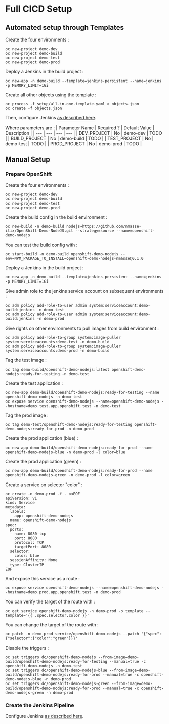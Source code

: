 # Full CICD Setup

## Automated setup through Templates

Create the four environments :
```
oc new-project demo-dev
oc new-project demo-build
oc new-project demo-test
oc new-project demo-prod
```

Deploy a Jenkins in the build project :
```
oc new-app -n demo-build --template=jenkins-persistent --name=jenkins -p MEMORY_LIMIT=1Gi
```

Create all other objects using the template :
```
oc process -f setup/all-in-one-template.yaml > objects.json
oc create -f objects.json
```

Then, configure Jenkins [as described here](doc/CONFIGURE_JENKINS.md).

Where parameters are :
| Parameter Name | Required ? | Default Value | Description |
| --- | --- | --- | --- |
| DEV_PROJECT | No | demo-dev | TODO |
| BUILD_PROJECT | No | demo-build | TODO |
| TEST_PROJECT | No | demo-test | TODO |
| PROD_PROJECT | No | demo-prod | TODO |


## Manual Setup

### Prepare OpenShift

Create the four environments :
```
oc new-project demo-dev
oc new-project demo-build
oc new-project demo-test
oc new-project demo-prod
```

Create the build config in the build environment :
```
oc new-build -n demo-build nodejs~https://github.com/nmasse-itix/OpenShift-Demo-NodeJS.git --strategy=source --name=openshift-demo-nodejs
```

You can test the build config with :
```
oc start-build -n demo-build openshift-demo-nodejs --env=NPM_PACKAGE_TO_INSTALL=openshift-demo-nodejs-nmasse@0.1.0
```

Deploy a Jenkins in the build project :
```
oc new-app -n demo-build --template=jenkins-persistent --name=jenkins -p MEMORY_LIMIT=1Gi
```

Give admin role to the jenkins service account on subsequent environments :
```
oc adm policy add-role-to-user admin system:serviceaccount:demo-build:jenkins -n demo-test
oc adm policy add-role-to-user admin system:serviceaccount:demo-build:jenkins -n demo-prod
```

Give rights on other environments to pull images from build environment :
```
oc adm policy add-role-to-group system:image-puller system:serviceaccounts:demo-test -n demo-build
oc adm policy add-role-to-group system:image-puller system:serviceaccounts:demo-prod -n demo-build
```

Tag the test image :
```
oc tag demo-build/openshift-demo-nodejs:latest openshift-demo-nodejs:ready-for-testing -n demo-test
```

Create the test application :
```
oc new-app demo-build/openshift-demo-nodejs:ready-for-testing --name openshift-demo-nodejs -n demo-test
oc expose service openshift-demo-nodejs --name=openshift-demo-nodejs --hostname=demo.test.app.openshift.test -n demo-test
```

Tag the prod image :
```
oc tag demo-test/openshift-demo-nodejs:ready-for-testing openshift-demo-nodejs:ready-for-prod -n demo-prod
```

Create the prod application (blue) :
```
oc new-app demo-build/openshift-demo-nodejs:ready-for-prod --name openshift-demo-nodejs-blue -n demo-prod -l color=blue
```

Create the prod application (green) :
```
oc new-app demo-build/openshift-demo-nodejs:ready-for-prod --name openshift-demo-nodejs-green -n demo-prod -l color=green
```

Create a service on selector "color" :
```
oc create -n demo-prod -f - <<EOF
apiVersion: v1
kind: Service
metadata:
  labels:
    app: openshift-demo-nodejs
  name: openshift-demo-nodejs
spec:
  ports:
  - name: 8080-tcp
    port: 8080
    protocol: TCP
    targetPort: 8080
  selector:
    color: blue
  sessionAffinity: None
  type: ClusterIP
EOF
```

And expose this service as a route :
```
oc expose service openshift-demo-nodejs --name=openshift-demo-nodejs --hostname=demo.prod.app.openshift.test -n demo-prod
```

You can verify the target of the route with :
```
oc get service openshift-demo-nodejs -n demo-prod -o template --template='{{ .spec.selector.color }}'
```

You can change the target of the route with :
```
oc patch -n demo-prod service/openshift-demo-nodejs --patch '{"spec":{"selector":{"color":"green"}}}'
```

Disable the triggers :
```
oc set triggers dc/openshift-demo-nodejs --from-image=demo-build/openshift-demo-nodejs:ready-for-testing --manual=true -c openshift-demo-nodejs -n demo-test
oc set triggers dc/openshift-demo-nodejs-blue --from-image=demo-build/openshift-demo-nodejs:ready-for-prod --manual=true -c openshift-demo-nodejs-blue -n demo-prod
oc set triggers dc/openshift-demo-nodejs-green --from-image=demo-build/openshift-demo-nodejs:ready-for-prod --manual=true -c openshift-demo-nodejs-green -n demo-prod
```

### Create the Jenkins Pipeline

Configure Jenkins [as described here](doc/CONFIGURE_JENKINS.md).
